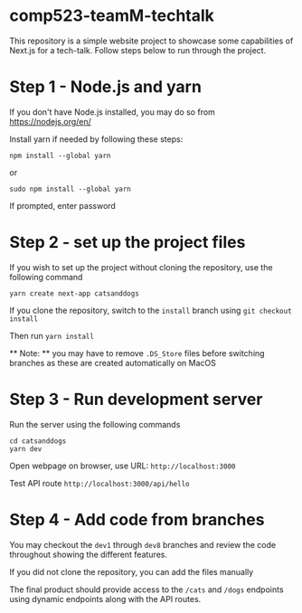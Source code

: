 # comp523-teamM-techtalk

This repository is a simple website project to showcase some capabilities of Next.js for a tech-talk.  Follow steps below to run through the project.

# Step 1 - Node.js and yarn

If you don't have Node.js installed, you may do so from https://nodejs.org/en/

Install yarn if needed by following these steps:

```npm install --global yarn```

or 

```sudo npm install --global yarn```

If prompted, enter password


# Step 2 - set up the project files

If you wish to set up the project without cloning the repository, use the following command

```yarn create next-app catsanddogs```

If you clone the repository, switch to the ```install``` branch using ```git checkout install```

Then run ```yarn install```

** Note: ** you may have to remove ```.DS_Store``` files before switching branches as these are created automatically on MacOS


# Step 3 - Run development server

Run the server using the following commands

```
cd catsanddogs
yarn dev
```

Open webpage on browser, use URL:
```http://localhost:3000```

Test API route
```http://localhost:3000/api/hello```

# Step 4 - Add code from branches

You may checkout the ```dev1``` through ```dev8``` branches and review the code throughout showing the different features.

If you did not clone the repository, you can add the files manually

The final product should provide access to the ```/cats``` and ```/dogs``` endpoints using dynamic endpoints along with the API routes.
